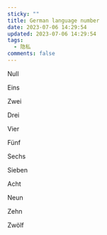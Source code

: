 ```yaml
---
sticky: ""
title: German language number
date: 2023-07-06 14:29:54
updated: 2023-07-06 14:29:54
tags:
  - 隐私
comments: false
---
```

N﻿ull

Eins

Zwei

Drei

Vier

Fünf

Sechs

Sieben

Acht

Neun

Zehn



Zwölf